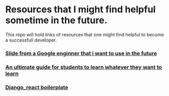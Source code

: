 # Resources that I might find helpful sometime in the future.

This repo will hold links of resources that one might find helpful to become a successfull developer.

### [Slide from a Google enginner that i want to use in the future](https://docs.google.com/presentation/d/1kSuQyW5DTnkVaZEjGYCkfOxvzCqGEFzWBy4e9Uedd9k/edit#slide=id.g22aaaf9c33_0_3)

### [An ultimate guide for students to learn whatever they want to learn](https://github.com/dipakkr/A-to-Z-Resources-for-Students)

### [Django_react boilerplate](https://github.com/vintasoftware/django-react-boilerplate/issues/182)
